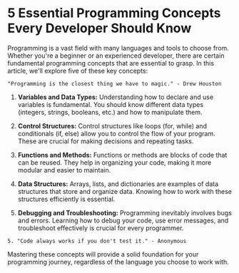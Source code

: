 # 5 Essential Programming Concepts Every Developer Should Know

Programming is a vast field with many languages and tools to choose from. Whether you're a beginner or an experienced developer, there are certain fundamental programming concepts that are essential to grasp. In this article, we'll explore five of these key concepts:
```
"Programming is the closest thing we have to magic." - Drew Houston
```
1. **Variables and Data Types:** Understanding how to declare and use variables is fundamental. You should know different data types (integers, strings, booleans, etc.) and how to manipulate them.

2. **Control Structures:** Control structures like loops (for, while) and conditionals (if, else) allow you to control the flow of your program. These are crucial for making decisions and repeating tasks.

3. **Functions and Methods:** Functions or methods are blocks of code that can be reused. They help in organizing your code, making it more modular and easier to maintain.

4. **Data Structures:** Arrays, lists, and dictionaries are examples of data structures that store and organize data. Knowing how to work with these structures efficiently is essential.

5. **Debugging and Troubleshooting:** Programming inevitably involves bugs and errors. Learning how to debug your code, use error messages, and troubleshoot effectively is crucial for every programmer.
```
5. "Code always works if you don't test it." - Anonymous
```
Mastering these concepts will provide a solid foundation for your programming journey, regardless of the language you choose to work with.